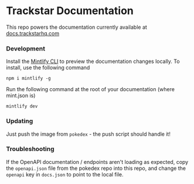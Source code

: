 # Trackstar Documentation

This repo powers the documentation currently available at [docs.trackstarhq.com](https://docs.trackstarhq.com)

### Development

Install the [Mintlify CLI](https://www.npmjs.com/package/mintlify) to preview the documentation changes locally. To install, use the following command

```
npm i mintlify -g
```

Run the following command at the root of your documentation (where mint.json is)

```
mintlify dev
```

### Updating

Just push the image from `pokedex` - the push script should handle it!

### Troubleshooting
If the OpenAPI documentation / endpoints aren't loading as expected, copy the `openapi.json` file from the pokedex repo into this repo, and change the `openapi` key in `docs.json` to point to the local file.
